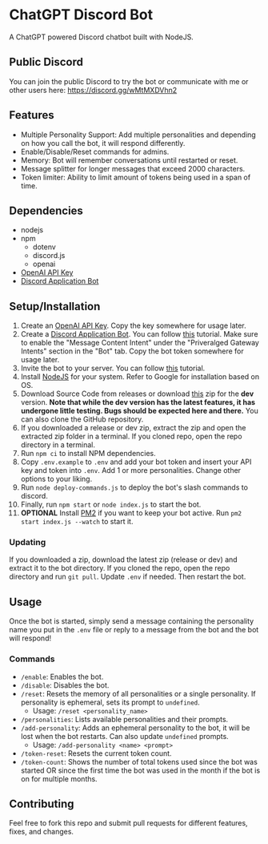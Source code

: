 # ChatGPT Discord Bot
A ChatGPT powered Discord chatbot built with NodeJS.

## Public Discord
You can join the public Discord to try the bot or communicate with me or other users here: https://discord.gg/wMtMXDVhn2

## Features
* Multiple Personality Support: Add multiple personalities and depending on how you call the bot, it will respond differently.
* Enable/Disable/Reset commands for admins.
* Memory: Bot will remember conversations until restarted or reset.
* Message splitter for longer messages that exceed 2000 characters.
* Token limiter: Ability to limit amount of tokens being used in a span of time.

## Dependencies
* nodejs
* npm
   * dotenv
   * discord.js
   * openai
* [OpenAI API Key](https://platform.openai.com/account/api-keys)
* [Discord Application Bot](https://discord.com/developers/applications/)

## Setup/Installation
1. Create an [OpenAI API Key](https://platform.openai.com/account/api-keys). Copy the key somewhere for usage later.
2. Create a [Discord Application Bot](https://discord.com/developers/applications/). You can follow [this](https://discordjs.guide/preparations/setting-up-a-bot-application.html#creating-your-bot) tutorial. Make sure to enable the "Message Content Intent" under the "Priveralged Gateway Intents" section in the "Bot" tab. Copy the bot token somewhere for usage later.
3. Invite the bot to your server. You can follow [this](https://discordjs.guide/preparations/adding-your-bot-to-servers.html) tutorial.
4. Install [NodeJS](https://nodejs.org/) for your system. Refer to Google for installation based on OS.
5. Download Source Code from releases or download [this](https://github.com/Kevin8675/ChatGPT-Discord-Bot/archive/refs/heads/develop.zip) zip for the **dev** version. **Note that while the dev version has the latest features, it has undergone little testing. Bugs should be expected here and there.** You can also clone the GitHub repository.
6. If you downloaded a release or dev zip, extract the zip and open the extracted zip folder in a terminal. If you cloned repo, open the repo directory in a terminal.
7. Run `npm ci` to install NPM dependencies.
8. Copy `.env.example` to `.env` and add your bot token and insert your API key and token into `.env`. Add 1 or more personalities. Change other options to your liking.
9. Run `node deploy-commands.js` to deploy the bot's slash commands to discord.
10. Finally, run `npm start` or `node index.js` to start the bot.
11. **OPTIONAL** Install [PM2](https://pm2.keymetrics.io/) if you want to keep your bot active. Run `pm2 start index.js --watch` to start it.
### Updating
If you downloaded a zip, download the latest zip (release or dev) and extract it to the bot directory. If you cloned the repo, open the repo directory and run `git pull`. Update `.env` if needed. Then restart the bot.

## Usage
Once the bot is started, simply send a message containing the personality name you put in the `.env` file or reply to a message from the bot and the bot will respond!
### Commands
* `/enable`: Enables the bot.
* `/disable`: Disables the bot.
* `/reset`: Resets the memory of all personalities or a single personality. If personality is ephemeral, sets its prompt to `undefined`.
  - Usage: `/reset <personality_name>`
* `/personalities`: Lists available personalities and their prompts.
* `/add-personality`: Adds an ephemeral personality to the bot, it will be lost when the bot restarts. Can also update `undefined` prompts.
  - Usage: `/add-personality <name> <prompt>`
* `/token-reset`: Resets the current token count.
* `/token-count`: Shows the number of total tokens used since the bot was started OR since the first time the bot was used in the month if the bot is on for multiple months.

## Contributing
Feel free to fork this repo and submit pull requests for different features, fixes, and changes.
